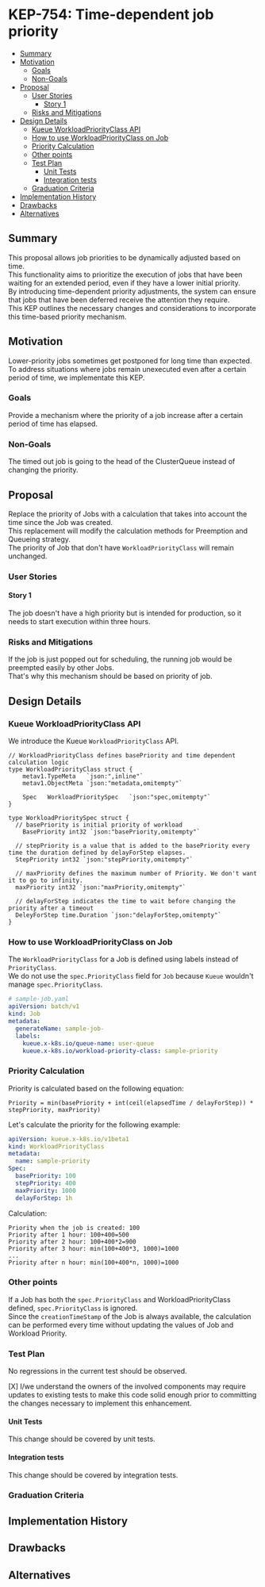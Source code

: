 # KEP-754: Time-dependent job priority

<!-- toc -->
- [Summary](#summary)
- [Motivation](#motivation)
  - [Goals](#goals)
  - [Non-Goals](#non-goals)
- [Proposal](#proposal)
  - [User Stories](#user-stories)
    - [Story 1](#story-1)
  - [Risks and Mitigations](#risks-and-mitigations)
- [Design Details](#design-details)
  - [Kueue WorkloadPriorityClass API](#kueue-workloadpriorityclass-api)
  - [How to use WorkloadPriorityClass on Job](#how-to-use-workloadpriorityclass-on-job)
  - [Priority Calculation](#priority-calculation)
  - [Other points](#other-points)
  - [Test Plan](#test-plan)
    - [Unit Tests](#unit-tests)
    - [Integration tests](#integration-tests)
  - [Graduation Criteria](#graduation-criteria)
- [Implementation History](#implementation-history)
- [Drawbacks](#drawbacks)
- [Alternatives](#alternatives)
<!-- /toc -->

## Summary

This proposal allows job priorities to be dynamically adjusted based on time.  
This functionality aims to prioritize the execution of jobs that have been waiting 
for an extended period, even if they have a lower initial priority.  
By introducing time-dependent priority adjustments, the system can ensure that jobs 
that have been deferred receive the attention they require.  
This KEP outlines the necessary changes and considerations to incorporate this 
time-based priority mechanism.

## Motivation

Lower-priority jobs sometimes get postponed for long time than expected.  
To address situations where jobs remain unexecuted even after a certain period of time,
we implementate this KEP.

### Goals

Provide a mechanism where the priority of a job increase after a certain period of
time has elapsed.

### Non-Goals

The timed out job is going to the head of the ClusterQueue instead of changing 
the priority.

## Proposal

Replace the priority of Jobs with a calculation that takes into account the time since the Job was created.  
This replacement will modify the calculation methods for Preemption and Queueing strategy.  
The priority of Job that don't have `WorkloadPriorityClass` will remain unchanged.

<!--
This is where we get down to the specifics of what the proposal actually is.
This should have enough detail that reviewers can understand exactly what
you're proposing, but should not include things like API designs or
implementation. What is the desired outcome and how do we measure success?.
The "Design Details" section below is for the real
nitty-gritty.
-->

### User Stories

#### Story 1

The job doesn't have a high priority but is intended for production, so it needs to start execution within three hours.


### Risks and Mitigations

If the job is just popped out for scheduling, the running job would be preempted easily by other Jobs.  
That's why this mechanism should be based on priority of job.

## Design Details

### Kueue WorkloadPriorityClass API

We introduce the Kueue `WorkloadPriorityClass` API.

```golang
// WorkloadPriorityClass defines basePriority and time dependent calculation logic
type WorkloadPriorityClass struct {
	metav1.TypeMeta   `json:",inline"`
	metav1.ObjectMeta `json:"metadata,omitempty"`

	Spec   WorkloadPrioritySpec   `json:"spec,omitempty"`  
}

type WorkloadPrioritySpec struct {
  // basePriority is initial priority of workload
	BasePriority int32 `json:"basePriority,omitempty"`

  // stepPriority is a value that is added to the basePriority every time the duration defined by delayForStep elapses. 
  StepPriority int32 `json:"stepPriority,omitempty"`

  // maxPriority defines the maximum number of Priority. We don't want it to go to infinity.
  maxPriority int32 `json:"maxPriority,omitempty"`

  // delayForStep indicates the time to wait before changing the priority after a timeout
  DeleyForStep time.Duration `json:"delayForStep,omitempty"`
}

```

### How to use WorkloadPriorityClass on Job
The `WorkloadPriorityClass` for a Job is defined using labels instead of `PriorityClass`.  
We do not use the `spec.PriorityClass` field for `Job` because `Kueue` wouldn't manage `spec.PriorityClass`.

```yaml
# sample-job.yaml
apiVersion: batch/v1
kind: Job
metadata:
  generateName: sample-job-
  labels:
    kueue.x-k8s.io/queue-name: user-queue
    kueue.x-k8s.io/workload-priority-class: sample-priority
```

### Priority Calculation

Priority is calculated based on the following equation:
```
Priority = min(basePriority + int(ceil(elapsedTime / delayForStep)) * stepPriority, maxPriority)
```

Let's calculate the priority for the following example:
```yaml
apiVersion: kueue.x-k8s.io/v1beta1
kind: WorkloadPriorityClass
metadata:
  name: sample-priority
Spec:
  basePriority: 100
  stepPriority: 400
  maxPriority: 1000
  delayForStep: 1h
```

Calculation:

```
Priority when the job is created: 100
Priority after 1 hour: 100+400=500
Priority after 2 hour: 100+400*2=900
Priority after 3 hour: min(100+400*3, 1000)=1000
...
Priority after n hour: min(100+400*n, 1000)=1000
```

### Other points
If a Job has both the `spec.PriorityClass` and WorkloadPriorityClass defined, `spec.PriorityClass` is ignored.  
Since the `creationTimeStamp` of the Job is always available, the calculation can be performed every time
without updating the values of Job and Workload Priority.


### Test Plan

No regressions in the current test should be observed.

[X] I/we understand the owners of the involved components may require updates to
existing tests to make this code solid enough prior to committing the changes necessary
to implement this enhancement.

#### Unit Tests

This change should be covered by unit tests.

#### Integration tests

This change should be covered by integration tests.

### Graduation Criteria


## Implementation History


## Drawbacks


## Alternatives

